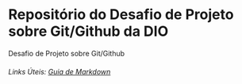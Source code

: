 # Repositório do Desafio de Projeto sobre Git/Github da DIO
Desafio de Projeto sobre Git/Github


###### Links Úteis: [Guia de Markdown](https://www.markdownguide.org/basic-syntax)
